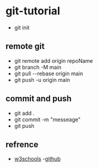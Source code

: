 # git-tutorial
- git init


## remote git
- git remote add origin repoName
- git branch -M main
- git pull --rebase origin main
- git push -u origin main

## commit and push

- git add .
- git commit -m "messeage"
- git push

## refrence
- [w3schools](https://www.w3schools.com/git/) 
-[github](https://docs.github.com/en/get-started/start-your-journey/hello-world)